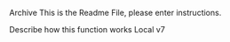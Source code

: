 Archive This is the Readme File, please enter instructions.

Describe how this function works Local v7